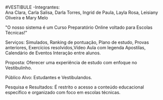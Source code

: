 #VESTIBULE 
-Integrantes:  
Ana Clara,
Carla Salisa,
Darla Torres,
Ingrid de Paula,
Layla Rosa,
Leisiany Oliveira e
Mary Melo

"O nosso sistema é um Curso Preparatório Online voltado para Escolas Técnicas!" 

Serviços: Simulados, Ranking de pontuação, Plano de estudo, Provas anteriores, Exercícios resolvidos,Vídeo Aula com legenda Apostilas, Calendário de Eventos Interação entre alunos.

Proposta: Oferecer uma experiência de estudo com enfoque no Vestibulinho.

Público Alvo: Estudantes e Vestibulandos.

Pesquisa e Resultados: É restrito o acesso a conteúdo educacional específico e organizado com foco em escolas técnicas.
